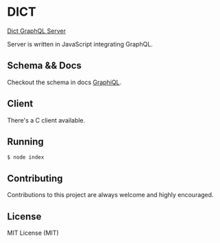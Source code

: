 # DICT

[Dict GraphQL Server](http://dict-cli.kerokuapp.com)

Server is written in JavaScript integrating GraphQL.

## Schema && Docs

Checkout the schema in docs [GraphiQL](http://dict-cli.herokuapp.com/graphql).

## Client

There's a C client available.

## Running

```
$ node index
```

## Contributing

Contributions to this project are always welcome and highly encouraged.

## License

MIT License (MIT)
